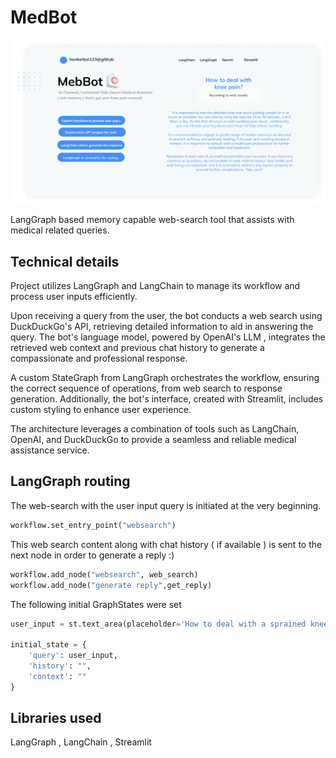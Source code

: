 


# MedBot
![medbot](banner.png)

LangGraph based memory capable web-search tool that assists with medical related queries.

## Technical details

Project utilizes LangGraph and LangChain to manage its workflow and process user inputs efficiently. 

Upon receiving a query from the user, the bot conducts a web search using DuckDuckGo's API, retrieving detailed information to aid in answering the query. The bot's language model, powered by OpenAI's LLM , integrates the retrieved web context and previous chat history to generate a compassionate and professional response. 

A custom StateGraph from LangGraph orchestrates the workflow, ensuring the correct sequence of operations, from web search to response generation. Additionally, the bot's interface, created with Streamlit, includes custom styling to enhance user experience. 

The architecture leverages a combination of tools such as LangChain, OpenAI, and DuckDuckGo to provide a seamless and reliable medical assistance service.


## LangGraph routing

The web-search with the user input query is initiated at the very beginning.
```python
workflow.set_entry_point("websearch")
```

This web search content along with chat history ( if available ) is sent to the next node in order to generate a reply :)

```python
workflow.add_node("websearch", web_search)
workflow.add_node("generate reply",get_reply)
```
The following initial GraphStates were set
```python
user_input = st.text_area(placeholder='How to deal with a sprained knee',label='Describe issue here')

initial_state = {
    'query': user_input,
    'history': "",
    'context': ""
}
```
## Libraries used

LangGraph
, LangChain , Streamlit


